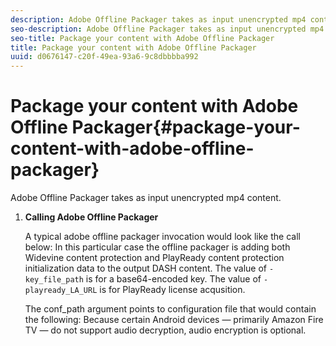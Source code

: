 ```yaml
---
description: Adobe Offline Packager takes as input unencrypted mp4 content.
seo-description: Adobe Offline Packager takes as input unencrypted mp4 content.
seo-title: Package your content with Adobe Offline Packager
title: Package your content with Adobe Offline Packager
uuid: d0676147-c20f-49ea-93a6-9c8dbbbba992
---
```


# Package your content with Adobe Offline Packager{#package-your-content-with-adobe-offline-packager}

Adobe Offline Packager takes as input unencrypted mp4 content.

1. **Calling Adobe Offline Packager**

   A typical adobe offline packager invocation would look like the call below: 
   In this particular case the offline packager is adding both Widevine content protection and PlayReady content protection initialization data to the output DASH content. The value of `-key_file_path` is for a base64-encoded key. The value of `-playready_LA_URL` is for PlayReady license acqusition.

   The conf_path argument points to configuration file that would contain the following: 
   Because certain Android devices — primarily Amazon Fire TV — do not support audio decryption, audio encryption is optional. 

